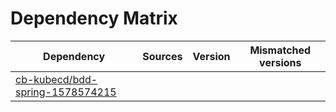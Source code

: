 # Dependency Matrix

Dependency | Sources | Version | Mismatched versions
---------- | ------- | ------- | -------------------
[cb-kubecd/bdd-spring-1578574215](https://github.com/cb-kubecd/bdd-spring-1578574215.git) |  | []() | 
